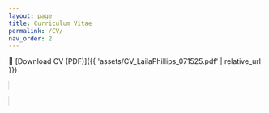 ```yaml
---
layout: page
title: Curriculum Vitae
permalink: /CV/
nav_order: 2
---
```

📄 [Download CV (PDF)]({{ 'assets/CV_LailaPhillips_071525.pdf' | relative_url }})

<object data="{{ 'assets/CV_LailaPhillips_072225.pdf' | relative_url }}"
        type="application/pdf"
        width="100%"
        height="800px"
        style="border: 1px solid #ccc; margin-top: 1rem;">
